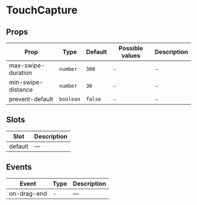 # TouchCapture


<!-- api-tables:start -->
## Props

| Prop               | Type      | Default | Possible values | Description |
| ------------------ | --------- | ------- | --------------- | ----------- |
| max-swipe-duration | `number`  | `300`   | -               | -           |
| min-swipe-distance | `number`  | `30`    | -               | -           |
| prevent-default    | `boolean` | `false` | -               | -           |


## Slots

| Slot    | Description |
| ------- | ----------- |
| default | —           |


## Events

| Event       | Type | Description |
| ----------- | ---- | ----------- |
| on-drag-end | -    | —           |
<!-- api-tables:end -->
